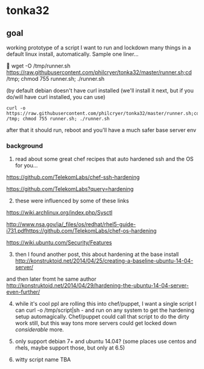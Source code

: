 tonka32
=======

## goal
working prototype of a script I want to run and lockdown many things in a default linux install, automatically. Sample one liner...


    wget -O /tmp/runner.sh https://raw.githubusercontent.com/philcryer/tonka32/master/runner.sh;cd /tmp; chmod 755 runner.sh; ./runner.sh

(by default debian doesn't have curl installed (we'll install it next, but if you do/will have curl installed, you can use)

    curl -o https://raw.githubusercontent.com/philcryer/tonka32/master/runner.sh;cd /tmp; chmod 755 runner.sh; ./runner.sh
    
after that it should run, reboot and you'll have a much safer base server env

### background
1) read about some great chef recipes that auto hardened ssh and the OS for you...
 
https://github.com/TelekomLabs/chef-ssh-hardening

https://github.com/TelekomLabs?query=hardening
 
2) these were influenced by some of these links
 
https://wiki.archlinux.org/index.php/Sysctl

http://www.nsa.gov/ia/_files/os/redhat/rhel5-guide-i731.pdfhttps://github.com/TelekomLabs/chef-os-hardening

https://wiki.ubuntu.com/Security/Features
 
3) then I found another post, this about hardening at the base install
http://konstruktoid.net/2014/04/25/creating-a-baseline-ubuntu-14-04-server/
 
and then later fromt he same author
http://konstruktoid.net/2014/04/29/hardening-the-ubuntu-14-04-server-even-further/
 
4) while it's cool ppl are rolling this into chef/puppet, I want a single script I can curl -o /tmp/script|sh - and run on any system to get the hardening setup automagically. Chef/puppet could call that script to do the dirty work still, but this way tons more servers could get locked down *considerable* more. 

5) only support debian 7+ and ubuntu 14.04? (some places use centos and rhels, maybe support those, but only at 6.5)

6) witty script name TBA
